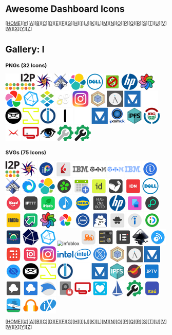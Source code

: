 # Awesome Dashboard Icons

[[HOME](..)][[#](gallery.md)][[A](gallery-a.md)][[B](gallery-b.md)][[C](gallery-c.md)][[D](gallery-d.md)][[E](gallery-e.md)][[F](gallery-f.md)][[G](gallery-g.md)][[H](gallery-h.md)][[I](gallery-i.md)][[J](gallery-j.md)][[K](gallery-k.md)][[L](gallery-l.md)][[M](gallery-m.md)][[N](gallery-n.md)][[O](gallery-o.md)][[P](gallery-p.md)][[Q](gallery-q.md)][[R](gallery-r.md)][[S](gallery-s.md)][[T](gallery-t.md)][[U](gallery-u.md)][[V](gallery-v.md)][[W](gallery-w.md)][[X](gallery-x.md)][[Y](gallery-y.md)][[Z](gallery-z.md)]

# Gallery: I

### PNGs (32 Icons)

<img src="../icons/i2p-light.png" alt="i2p-light" height="50"> <img src="../icons/i2p.png" alt="i2p" height="50"> <img src="../icons/i2pd.png" alt="i2pd" height="50"> <img src="../icons/icecast.png" alt="icecast" height="50"> <img src="../icons/icinga.png" alt="icinga" height="50"> <img src="../icons/idrac.png" alt="idrac" height="50"> <img src="../icons/ihatemoney.png" alt="ihatemoney" height="50"> <img src="../icons/ilo.png" alt="ilo" height="50"> <img src="../icons/immich-kiosk.png" alt="immich-kiosk" height="50"> <img src="../icons/immich.png" alt="immich" height="50"> <img src="../icons/influxdb.png" alt="influxdb" height="50"> <img src="../icons/infoblox.png" alt="infoblox" height="50"> <img src="../icons/insanelymac.png" alt="insanelymac" height="50"> <img src="../icons/instagram.png" alt="instagram" height="50"> <img src="../icons/inventree.png" alt="inventree" height="50"> <img src="../icons/invidious.png" alt="invidious" height="50"> <img src="../icons/invisioncommunity.png" alt="invisioncommunity" height="50"> <img src="../icons/invoiceninja-light.png" alt="invoiceninja-light" height="50"> <img src="../icons/invoiceninja.png" alt="invoiceninja" height="50"> <img src="../icons/invoke-ai.png" alt="invoke-ai" height="50"> <img src="../icons/iobroker.png" alt="iobroker" height="50"> <img src="../icons/ionos-dark.png" alt="ionos-dark" height="50"> <img src="../icons/ionos-light.png" alt="ionos-light" height="50"> <img src="../icons/ipboard.png" alt="ipboard" height="50"> <img src="../icons/ipcamtalk.png" alt="ipcamtalk" height="50"> <img src="../icons/ipfs.png" alt="ipfs" height="50"> <img src="../icons/irc.png" alt="irc" height="50"> <img src="../icons/iredmail.png" alt="iredmail" height="50"> <img src="../icons/ispconfig.png" alt="ispconfig" height="50"> <img src="../icons/ispy.png" alt="ispy" height="50"> <img src="../icons/it-tools-light.png" alt="it-tools-light" height="50"> <img src="../icons/it-tools.png" alt="it-tools" height="50">

### SVGs (75 Icons)

<img src="../icons/i2p.svg" alt="i2p" height="50"> <img src="../icons/i2pd.svg" alt="i2pd" height="50"> <img src="../icons/ibispaint-x.svg" alt="ibispaint-x" height="50"> <img src="../icons/ibkr-mobile.svg" alt="ibkr-mobile" height="50"> <img src="../icons/ibm-dark.svg" alt="ibm-dark" height="50"> <img src="../icons/ibm-rebus-dark.svg" alt="ibm-rebus-dark" height="50"> <img src="../icons/ibm-rebus.svg" alt="ibm-rebus" height="50"> <img src="../icons/ibm.svg" alt="ibm" height="50"> <img src="../icons/icarros.svg" alt="icarros" height="50"> <img src="../icons/icecast.svg" alt="icecast" height="50"> <img src="../icons/iceraven.svg" alt="iceraven" height="50"> <img src="../icons/icinga.svg" alt="icinga" height="50"> <img src="../icons/icq.svg" alt="icq" height="50"> <img src="../icons/icsimport.svg" alt="icsimport" height="50"> <img src="../icons/idealista.svg" alt="idealista" height="50"> <img src="../icons/idle-daddy.svg" alt="idle-daddy" height="50"> <img src="../icons/idn.svg" alt="idn" height="50"> <img src="../icons/idrac.svg" alt="idrac" height="50"> <img src="../icons/ifood.svg" alt="ifood" height="50"> <img src="../icons/ifttt.svg" alt="ifttt" height="50"> <img src="../icons/iherb.svg" alt="iherb" height="50"> <img src="../icons/ijoy-music-player.svg" alt="ijoy-music-player" height="50"> <img src="../icons/ikea.svg" alt="ikea" height="50"> <img src="../icons/ile-de-beaute.svg" alt="ile-de-beaute" height="50"> <img src="../icons/ilo.svg" alt="ilo" height="50"> <img src="../icons/imagepipe.svg" alt="imagepipe" height="50"> <img src="../icons/imagin.svg" alt="imagin" height="50"> <img src="../icons/imdb.svg" alt="imdb" height="50"> <img src="../icons/imgur.svg" alt="imgur" height="50"> <img src="../icons/immich-kiosk.svg" alt="immich-kiosk" height="50"> <img src="../icons/immich.svg" alt="immich" height="50"> <img src="../icons/imo.svg" alt="imo" height="50"> <img src="../icons/inbrowser.svg" alt="inbrowser" height="50"> <img src="../icons/incognito-browser.svg" alt="incognito-browser" height="50"> <img src="../icons/indeed-job-search.svg" alt="indeed-job-search" height="50"> <img src="../icons/indriver.svg" alt="indriver" height="50"> <img src="../icons/infinity.svg" alt="infinity" height="50"> <img src="../icons/influx.svg" alt="influx" height="50"> <img src="../icons/influxdb.svg" alt="influxdb" height="50"> <img src="../icons/infoblox.svg" alt="infoblox" height="50"> <img src="../icons/ing-banking.svg" alt="ing-banking" height="50"> <img src="../icons/ingenuity-eq-player.svg" alt="ingenuity-eq-player" height="50"> <img src="../icons/inkhunter.svg" alt="inkhunter" height="50"> <img src="../icons/inkscape.svg" alt="inkscape" height="50"> <img src="../icons/inoreader.svg" alt="inoreader" height="50"> <img src="../icons/inshorts.svg" alt="inshorts" height="50"> <img src="../icons/inshot.svg" alt="inshot" height="50"> <img src="../icons/instagram.svg" alt="instagram" height="50"> <img src="../icons/intel-logo.svg" alt="intel-logo" height="50"> <img src="../icons/intel.svg" alt="intel" height="50"> <img src="../icons/intercept-x.svg" alt="intercept-x" height="50"> <img src="../icons/inventree.svg" alt="inventree" height="50"> <img src="../icons/invidious.svg" alt="invidious" height="50"> <img src="../icons/invisioncommunity.svg" alt="invisioncommunity" height="50"> <img src="../icons/invizible-pro.svg" alt="invizible-pro" height="50"> <img src="../icons/invoiceninja.svg" alt="invoiceninja" height="50"> <img src="../icons/invoke-ai.svg" alt="invoke-ai" height="50"> <img src="../icons/iobroker.svg" alt="iobroker" height="50"> <img src="../icons/ionos.svg" alt="ionos" height="50"> <img src="../icons/ipboard.svg" alt="ipboard" height="50"> <img src="../icons/ipfs.svg" alt="ipfs" height="50"> <img src="../icons/ippb-mobile.svg" alt="ippb-mobile" height="50"> <img src="../icons/iptv.svg" alt="iptv" height="50"> <img src="../icons/irccloud-enterprise.svg" alt="irccloud-enterprise" height="50"> <img src="../icons/irccloud.svg" alt="irccloud" height="50"> <img src="../icons/iron-browser.svg" alt="iron-browser" height="50"> <img src="../icons/is-phone-encrypted.svg" alt="is-phone-encrypted" height="50"> <img src="../icons/ispconfig.svg" alt="ispconfig" height="50"> <img src="../icons/istanbulkart.svg" alt="istanbulkart" height="50"> <img src="../icons/istio.svg" alt="istio" height="50"> <img src="../icons/it-tools.svg" alt="it-tools" height="50"> <img src="../icons/itau.svg" alt="itau" height="50"> <img src="../icons/itinerary.svg" alt="itinerary" height="50"> <img src="../icons/ivvovtech-music-player.svg" alt="ivvovtech-music-player" height="50"> <img src="../icons/ixsystems.svg" alt="ixsystems" height="50">

[[HOME](..)][[#](gallery.md)][[A](gallery-a.md)][[B](gallery-b.md)][[C](gallery-c.md)][[D](gallery-d.md)][[E](gallery-e.md)][[F](gallery-f.md)][[G](gallery-g.md)][[H](gallery-h.md)][[I](gallery-i.md)][[J](gallery-j.md)][[K](gallery-k.md)][[L](gallery-l.md)][[M](gallery-m.md)][[N](gallery-n.md)][[O](gallery-o.md)][[P](gallery-p.md)][[Q](gallery-q.md)][[R](gallery-r.md)][[S](gallery-s.md)][[T](gallery-t.md)][[U](gallery-u.md)][[V](gallery-v.md)][[W](gallery-w.md)][[X](gallery-x.md)][[Y](gallery-y.md)][[Z](gallery-z.md)]

